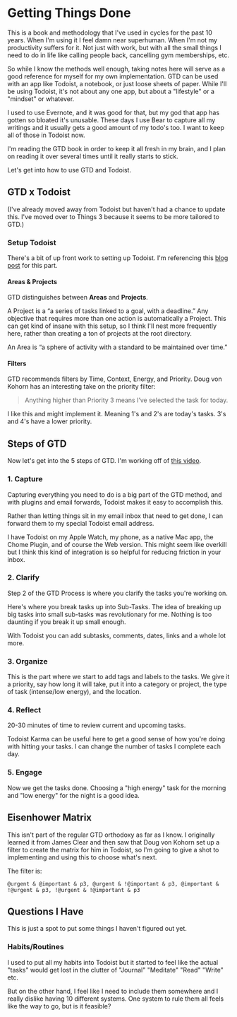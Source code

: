 # Getting Things Done

This is a book and methodology that I've used in cycles for the past 10 years. When I'm using it I feel damn near superhuman. When I'm not my productivity suffers for it. Not just with work, but with all the small things I need to do in life like calling people back, cancelling gym memberships, etc.

So while I know the methods well enough, taking notes here will serve as a good reference for myself for my own implementation. GTD can be used with an app like Todoist, a notebook, or just loose sheets of paper. While I'll be using Todoist, it's not about any one app, but about a "lifestyle" or a "mindset" or whatever.

I used to use Evernote, and it was good for that, but my god that app has gotten so bloated it's unusable. These days I use Bear to capture all my writings and it usually gets a good amount of my todo's too. I want to keep all of those in Todoist now.

I'm reading the GTD book in order to keep it all fresh in my brain, and I plan on reading it over several times until it really starts to stick.

Let's get into how to use GTD and Todoist.

## GTD x Todoist
(I've already moved away from Todoist but haven't had a chance to update this. I've moved over to Things 3 because it seems to be more tailored to GTD.)

### Setup Todoist

There's a bit of up front work to setting up Todoist. I'm referencing this [blog post](https://medium.com/@dougvk/how-to-make-todoist-conform-to-gtd-362d86f037bf) for this part.

#### Areas & Projects

GTD distinguishes between **Areas** and **Projects**.

A Project is a “a series of tasks linked to a goal, with a deadline.” Any objective that requires more than one action is automatically a Project. This can get kind of insane with this setup, so I think I'll nest more frequently here, rather than creating a ton of projects at the root directory.

An Area is “a sphere of activity with a standard to be maintained over time.”

#### Filters

GTD recommends filters by Time, Context, Energy, and Priority. Doug von Kohorn has an interesting take on the priority filter:

> Anything higher than Priority 3 means I’ve selected the task for today.

I like this and might implement it. Meaning 1's and 2's are today's tasks. 3's and 4's have a lower priority.

## Steps of GTD

Now let's get into the 5 steps of GTD. I'm working off of [this video](https://www.youtube.com/watch?v=ZPcsaW8t3jY).

### 1. Capture

Capturing everything you need to do is a big part of the GTD method, and with plugins and email forwards, Todoist makes it easy to accomplish this.

Rather than letting things sit in my email inbox that need to get done, I can forward them to my special Todoist email address.

I have Todoist on my Apple Watch, my phone, as a native Mac app, the Chome Plugin, and of course the Web version. This might seem like overkill but I think this kind of integration is so helpful for reducing friction in your inbox.

### 2. Clarify

Step 2 of the GTD Process is where you clarify the tasks you're working on.

Here's where you break tasks up into Sub-Tasks. The idea of breaking up big tasks into small sub-tasks was revolutionary for me. Nothing is too daunting if you break it up small enough.

With Todoist you can add subtasks, comments, dates, links and a whole lot more.

### 3. Organize

This is the part where we start to add tags and labels to the tasks. We give it a priority, say how long it will take, put it into a category or project, the type of task (intense/low energy), and the location.

### 4. Reflect

20-30 minutes of time to review current and upcoming tasks.

Todoist Karma can be useful here to get a good sense of how you're doing with hitting your tasks. I can change the number of tasks I complete each day.

### 5. Engage

Now we get the tasks done. Choosing a "high energy" task for the morning and "low energy" for the night is a good idea.

## Eisenhower Matrix

This isn't part of the regular GTD orthodoxy as far as I know. I originally learned it from James Clear and then saw that Doug von Kohorn set up a filter to create the matrix for him in Todoist, so I'm going to give a shot to implementing and using this to choose what's next.

The filter is:

`@urgent & @important & p3, @urgent & !@important & p3, @important & !@urgent & p3, !@urgent & !@important & p3`

## Questions I Have

This is just a spot to put some things I haven't figured out yet.

### Habits/Routines

I used to put all my habits into Todoist but it started to feel like the actual "tasks" would get lost in the clutter of "Journal" "Meditate" "Read" "Write" etc.

But on the other hand, I feel like I need to include them somewhere and I really dislike having 10 different systems. One system to rule them all feels like the way to go, but is it feasible?
